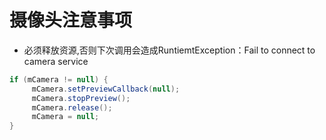 # 摄像头注意事项

* 必须释放资源,否则下次调用会造成RuntiemtException：Fail to connect to camera service
```java
if (mCamera != null) {
     mCamera.setPreviewCallback(null);
     mCamera.stopPreview();
     mCamera.release();
     mCamera = null;
}
```
